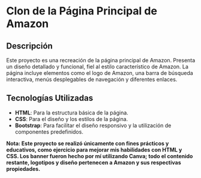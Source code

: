 # Clon de la Página Principal de Amazon

## Descripción

Este proyecto es una recreación de la página principal de Amazon. Presenta un diseño detallado y funcional, fiel al estilo característico de Amazon. La página incluye elementos como el logo de Amazon, una barra de búsqueda interactiva, menús desplegables de navegación y diferentes enlaces.

## Tecnologías Utilizadas

- **HTML**: Para la estructura básica de la página.
- **CSS**: Para el diseño y los estilos de la página.
- **Bootstrap**: Para facilitar el diseño responsivo y la utilización de componentes predefinidos.

**Nota: Este proyecto se realizó únicamente con fines prácticos y educativos, como ejercicio para mejorar mis habilidades con HTML y CSS. Los banner fueron hecho por mí utilizando Canva; todo el contenido restante, logotipos y diseño pertenecen a Amazon y sus respectivas propiedades.**
